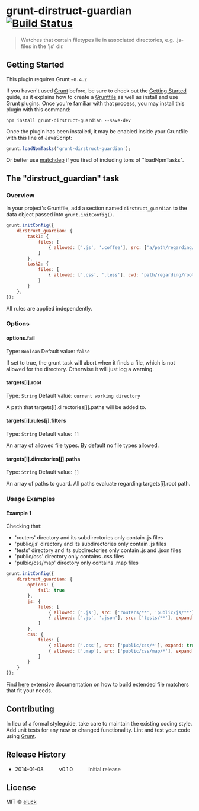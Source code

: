 # grunt-dirstruct-guardian [![Build Status](https://travis-ci.org/eluck/grunt-dirstruct-guardian.png?branch=master)](https://travis-ci.org/eluck/grunt-dirstruct-guardian)

> Watches that certain filetypes lie in associated directories, e.g. .js-files in the 'js' dir.

## Getting Started
This plugin requires Grunt `~0.4.2`

If you haven't used [Grunt](http://gruntjs.com/) before, be sure to check out the [Getting Started](http://gruntjs.com/getting-started) guide, as it explains how to create a [Gruntfile](http://gruntjs.com/sample-gruntfile) as well as install and use Grunt plugins. Once you're familiar with that process, you may install this plugin with this command:

```shell
npm install grunt-dirstruct-guardian --save-dev
```

Once the plugin has been installed, it may be enabled inside your Gruntfile with this line of JavaScript:

```js
grunt.loadNpmTasks('grunt-dirstruct-guardian');
```
Or better use [matchdep](https://github.com/tkellen/node-matchdep) if you tired of including tons of "loadNpmTasks".


## The "dirstruct_guardian" task

### Overview
In your project's Gruntfile, add a section named `dirstruct_guardian` to the data object passed into `grunt.initConfig()`.

```js
grunt.initConfig({
    dirstruct_guardian: {
        task1: {
            files: [
                { allowed: ['.js', '.coffee'], src: ['a/path/regarding/root', 'another/path/regarding/root'], expand: true }
            ]
        },
        task2: {
            files: [
                { allowed: ['.css', '.less'], cwd: 'path/regarding/root', src: ['path/regarding/cwd', expand: true }
            ]
        }
    },
});
```
All rules are applied independently.

### Options

#### options.fail
Type: `Boolean`
Default value: `false`

If set to true, the grunt task will abort when it finds a file, which is not allowed for the directory. Otherwise it will just log a warning.

#### targets[i].root
Type: `String`
Default value: `current working directory`

A path that targets[i].directories[j].paths will be added to.

#### targets[i].rules[j].filters
Type: `String`
Default value: `[]`

An array of allowed file types. By default no file types allowed.

#### targets[i].directories[j].paths
Type: `String`
Default value: `[]`

An array of paths to guard. All paths evaluate regarding targets[i].root path.

### Usage Examples

#### Example 1
Checking that:

* 'routers' directory and its subdirectories only contain .js files
* 'public/js' directory and its subdirectories only contain .js files
* 'tests' directory and its subdirectories only contain .js and .json files
* 'public/css' directory only contains .css files
* 'pulbic/css/map' directory only contains .map files

```js
grunt.initConfig({
    dirstruct_guardian: {
        options: {
            fail: true
        },
        js: {
            files: [
                { allowed: ['.js'], src: ['routers/**', 'public/js/**'], expand: true },
                { allowed: ['.js', '.json'], src: ['tests/**'], expand: true }
            ]
        },
        css: {
            files: [
                { allowed: ['.css'], src: ['public/css/*'], expand: true },
                { allowed: ['.map'], src: ['public/css/map/*'], expand: true }
            ]
        }
    }
});
```

Find [here](http://gruntjs.com/configuring-tasks#files) extensive documentation on how to build extended file matchers that fit your needs.

## Contributing
In lieu of a formal styleguide, take care to maintain the existing coding style. Add unit tests for any new or changed functionality. Lint and test your code using [Grunt](http://gruntjs.com/).

## Release History

* 2014-01-08   v0.1.0   Initial release

## License
MIT © [eluck](http://github.com/eluck)